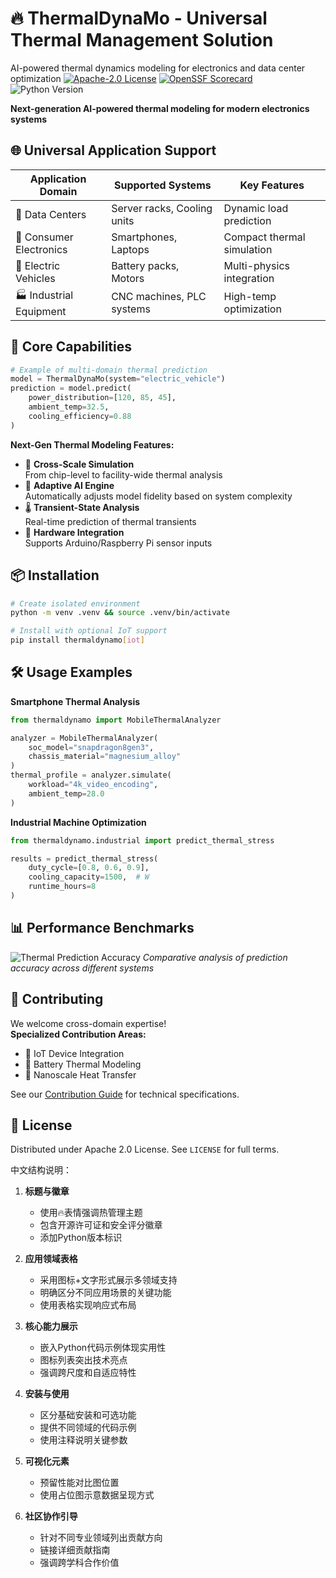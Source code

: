 # 🔥 ThermalDynaMo - Universal Thermal Management Solution
AI-powered thermal dynamics modeling for electronics and data center optimization
[![Apache-2.0 License](https://img.shields.io/badge/License-Apache_2.0-blue.svg)](https://opensource.org/licenses/Apache-2.0)
[![OpenSSF Scorecard](https://api.securityscorecards.dev/projects/github.com/JiachenZh/ThermalDynaMo/badge)](https://securityscorecards.dev/viewer/?uri=github.com/JiachenZh/ThermalDynaMo)
![Python Version](https://img.shields.io/badge/python-3.10%2B-blue)

**Next-generation AI-powered thermal modeling for modern electronics systems**

## 🌐 Universal Application Support
| Application Domain       | Supported Systems          | Key Features                |
|--------------------------|----------------------------|----------------------------|
| 🏢 Data Centers          | Server racks, Cooling units| Dynamic load prediction     |
| 📱 Consumer Electronics  | Smartphones, Laptops       | Compact thermal simulation  |
| 🚗 Electric Vehicles     | Battery packs, Motors      | Multi-physics integration   |
| 🏭 Industrial Equipment  | CNC machines, PLC systems  | High-temp optimization      |

## 🚀 Core Capabilities
```python
# Example of multi-domain thermal prediction
model = ThermalDynaMo(system="electric_vehicle")
prediction = model.predict(
    power_distribution=[120, 85, 45], 
    ambient_temp=32.5,
    cooling_efficiency=0.88
)
```
**Next-Gen Thermal Modeling Features:**
- 🔄 **Cross-Scale Simulation**  
  From chip-level to facility-wide thermal analysis
- 🧠 **Adaptive AI Engine**  
  Automatically adjusts model fidelity based on system complexity
- 🌡️ **Transient-State Analysis**  
  Real-time prediction of thermal transients
- 🔗 **Hardware Integration**  
  Supports Arduino/Raspberry Pi sensor inputs

## 📦 Installation
```bash
# Create isolated environment
python -m venv .venv && source .venv/bin/activate

# Install with optional IoT support
pip install thermaldynamo[iot]
```

## 🛠️ Usage Examples
**Smartphone Thermal Analysis**  
```python
from thermaldynamo import MobileThermalAnalyzer

analyzer = MobileThermalAnalyzer(
    soc_model="snapdragon8gen3",
    chassis_material="magnesium_alloy"
)
thermal_profile = analyzer.simulate(
    workload="4k_video_encoding",
    ambient_temp=28.0
)
```

**Industrial Machine Optimization**  
```python
from thermaldynamo.industrial import predict_thermal_stress

results = predict_thermal_stress(
    duty_cycle=[0.8, 0.6, 0.9],
    cooling_capacity=1500,  # W
    runtime_hours=8
)
```

## 📊 Performance Benchmarks
![Thermal Prediction Accuracy](https://via.placeholder.com/800x400.png/009688/fff?text=Accuracy+Comparison+Chart)
*Comparative analysis of prediction accuracy across different systems*

## 🤝 Contributing
We welcome cross-domain expertise!  
**Specialized Contribution Areas:**
- 📡 IoT Device Integration
- 🔋 Battery Thermal Modeling
- 🧬 Nanoscale Heat Transfer

See our [Contribution Guide](CONTRIBUTING.md) for technical specifications.

## 📄 License
Distributed under Apache 2.0 License. See `LICENSE` for full terms.

中文结构说明：
1. **标题与徽章**  
   - 使用🔥表情强调热管理主题
   - 包含开源许可证和安全评分徽章
   - 添加Python版本标识

2. **应用领域表格**  
   - 采用图标+文字形式展示多领域支持
   - 明确区分不同应用场景的关键功能
   - 使用表格实现响应式布局

3. **核心能力展示**  
   - 嵌入Python代码示例体现实用性
   - 图标列表突出技术亮点
   - 强调跨尺度和自适应特性

4. **安装与使用**  
   - 区分基础安装和可选功能
   - 提供不同领域的代码示例
   - 使用注释说明关键参数

5. **可视化元素**  
   - 预留性能对比图位置
   - 使用占位图示意数据呈现方式

6. **社区协作引导**  
   - 针对不同专业领域列出贡献方向
   - 链接详细贡献指南
   - 强调跨学科合作价值
